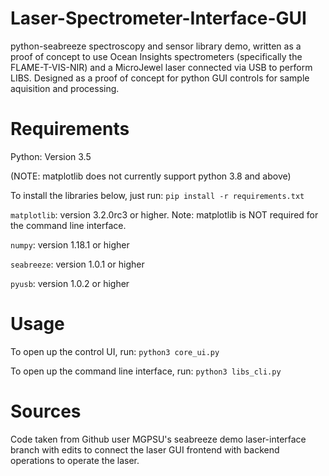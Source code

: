 # Laser-Spectrometer-Interface-GUI

python-seabreeze spectroscopy and sensor library demo, written as a proof of concept to use Ocean Insights spectrometers (specifically the FLAME-T-VIS-NIR) and a MicroJewel laser connected via USB to perform LIBS. 
Designed as a proof of concept for python GUI controls for sample aquisition and processing.

# Requirements
Python: Version 3.5 

(NOTE: matplotlib does not currently support python 3.8 and above)

To install the libraries below, just run: `pip install -r requirements.txt`  

`matplotlib`: version 3.2.0rc3 or higher. Note: matplotlib is NOT required for the command line interface.

`numpy`: version 1.18.1 or higher

`seabreeze`: version 1.0.1 or higher

`pyusb`: version 1.0.2 or higher

# Usage
To open up the control UI, run: 
`python3 core_ui.py`

To open up the command line interface, run:
`python3 libs_cli.py`

# Sources
Code taken from Github user MGPSU's seabreeze demo laser-interface branch with edits to connect the laser GUI frontend with backend operations to operate the laser.
